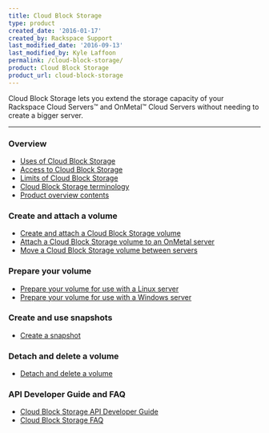 ```yaml
---
title: Cloud Block Storage
type: product
created_date: '2016-01-17'
created_by: Rackspace Support
last_modified_date: '2016-09-13'
last_modified_by: Kyle Laffoon
permalink: /cloud-block-storage/
product: Cloud Block Storage
product_url: cloud-block-storage
---
```


<p class="lead" markdown="1">Cloud Block Storage lets you extend the storage capacity of your Rackspace Cloud Servers&trade; and OnMetal&trade; Cloud Servers without needing to create a bigger server.</p>

<hr />

###  Overview

- [Uses of Cloud Block Storage](/how-to/cloud-block-storage-overview#uses-of-cbs)
- [Access to Cloud Block Storage](/how-to/cloud-block-storage-overview#access-cbs)
- [Limits of Cloud Block Storage](/how-to/cloud-block-storage-overview#limits-of-cbs)
- [Cloud Block Storage terminology](/how-to/cloud-block-storage-overview#cbs-terminology)
- [Product overview contents](/how-to/cloud-block-storage-overview#cbs-gs-toc)

###  Create and attach a volume

- [Create and attach a Cloud Block Storage volume](/how-to/create-and-attach-a-cloud-block-storage-volume)
- [Attach a Cloud Block Storage volume to an OnMetal server](/how-to/attach-a-cloud-block-storage-volume-to-an-onmetal-server#attach-volume-to-an-onmetal-server)
- [Move a Cloud Block Storage volume between servers](/how-to/moving-a-software-raid-cloud-block-storage-volume-from-one-cloud-server-to-another)

###  Prepare your volume

- <a  href="https://support.rackspace.com/how-to/prepare-your-cloud-block-storage-volume#prepare_linux">Prepare your volume for use with a Linux server</a>
- <a href="https://support.rackspace.com/how-to/prepare-your-cloud-block-storage-volume#prepare_windows">Prepare your volume for use with a Windows server</a>

###  Create and use snapshots

- [Create a snapshot](/how-to/create-and-use-cloud-block-storage-snapshots)

###  Detach and delete a volume

- [Detach and delete a volume](/how-to/detach-and-delete-cloud-block-storage-volumes)

###  API Developer Guide and FAQ

- [Cloud Block Storage API Developer Guide](https://developer.rackspace.com/docs/cloud-block-storage/v1/developer-guide/)
- [Cloud Block Storage FAQ](/how-to/cloud-block-storage-faq/)
